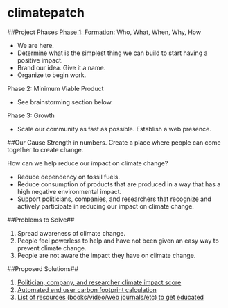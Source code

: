 # climatepatch

##Project Phases
[Phase 1: Formation](Phase1.md): Who, What, When, Why, How
* We are here.
* Determine what is the simplest thing we can build to start having a positive impact.
* Brand our idea. Give it a name.
* Organize to begin work.


Phase 2: Minimum Viable Product
* See brainstorming section below.


Phase 3: Growth
* Scale our community as fast as possible. Establish a web presence.


##Our Cause
Strength in numbers. Create a place where people can come together to create change.


How can we help reduce our impact on climate change?
* Reduce dependency on fossil fuels.
* Reduce consumption of products that are produced in a way that has a high negative environmental impact.
* Support politicians, companies, and researchers that recognize and actively participate in reducing our impact on climate change.


##Problems to Solve##
1. Spread awareness of climate change.
2. People feel powerless to help and have not been given an easy way to prevent climate change.
3. People are not aware the impact they have on climate change.

##Proposed Solutions##
1. [Politician, company, and researcher climate impact score](Solutions/CompanyClientImpactScore.md)
2. [Automated end user carbon footprint calculation](Solutions/CarbonFootprintCalculator.md)
3. [List of resources (books/video/web journals/etc) to get educated](Solutions/ListOfResources.md)